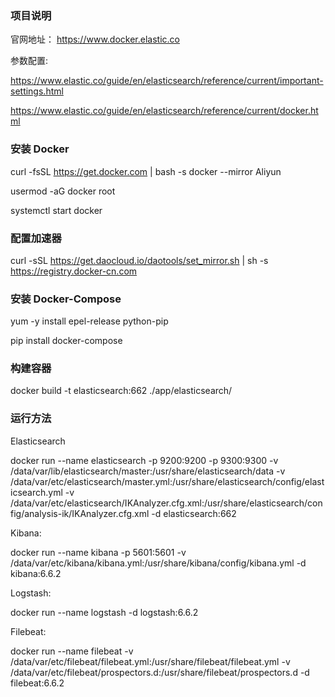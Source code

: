 ### 项目说明

官网地址： https://www.docker.elastic.co

参数配置:

https://www.elastic.co/guide/en/elasticsearch/reference/current/important-settings.html

https://www.elastic.co/guide/en/elasticsearch/reference/current/docker.html

### 安装 Docker

curl -fsSL https://get.docker.com | bash -s docker --mirror Aliyun

usermod -aG docker  root

systemctl start docker

### 配置加速器

curl -sSL https://get.daocloud.io/daotools/set_mirror.sh | sh -s https://registry.docker-cn.com

### 安装 Docker-Compose

yum -y install epel-release python-pip

pip install docker-compose

### 构建容器

docker build -t elasticsearch:662 ./app/elasticsearch/

### 运行方法

Elasticsearch

docker run --name elasticsearch -p 9200:9200 -p 9300:9300 -v /data/var/lib/elasticsearch/master:/usr/share/elasticsearch/data -v /data/var/etc/elasticsearch/master.yml:/usr/share/elasticsearch/config/elasticsearch.yml -v /data/var/etc/elasticsearch/IKAnalyzer.cfg.xml:/usr/share/elasticsearch/config/analysis-ik/IKAnalyzer.cfg.xml -d elasticsearch:662

Kibana:

docker run --name kibana -p 5601:5601 -v /data/var/etc/kibana/kibana.yml:/usr/share/kibana/config/kibana.yml -d kibana:6.6.2

Logstash:

docker run --name logstash -d logstash:6.6.2

Filebeat:

docker run --name filebeat -v /data/var/etc/filebeat/filebeat.yml:/usr/share/filebeat/filebeat.yml -v /data/var/etc/filebeat/prospectors.d:/usr/share/filebeat/prospectors.d -d filebeat:6.6.2